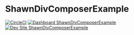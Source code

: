 # ShawnDivComposerExample

[![CircleCI](https://circleci.com/gh/ShawnGregg/ShawnDivComposerExample.svg?style=shield)](https://circleci.com/gh/ShawnGregg/ShawnDivComposerExample)
[![Dashboard ShawnDivComposerExample](https://img.shields.io/badge/dashboard-ShawnDivComposerExample-yellow.svg)](https://dashboard.pantheon.io/sites/756a3abf-840e-4679-9ba4-cb2ba05451a2#dev/code)
[![Dev Site ShawnDivComposerExample](https://img.shields.io/badge/site-ShawnDivComposerExample-blue.svg)](http://dev-ShawnDivComposerExample.pantheonsite.io/)